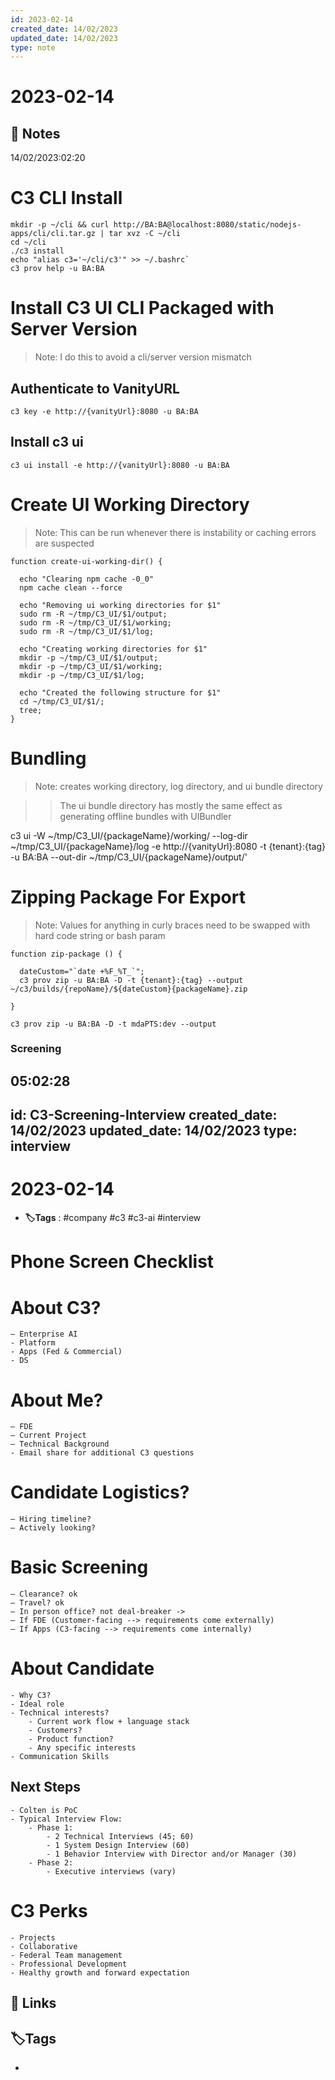 ```yaml
---
id: 2023-02-14
created_date: 14/02/2023
updated_date: 14/02/2023
type: note
---
```


# 2023-02-14

## 📝 Notes

14/02/2023:02:20

# C3 CLI Install

```
mkdir -p ~/cli && curl http://BA:BA@localhost:8080/static/nodejs-apps/cli/cli.tar.gz | tar xvz -C ~/cli
cd ~/cli
./c3 install
echo "alias c3='~/cli/c3'" >> ~/.bashrc`
c3 prov help -u BA:BA
```

# Install C3 UI CLI Packaged with Server Version

> Note: I do this to avoid a cli/server version mismatch

## Authenticate to VanityURL

`c3 key -e http://{vanityUrl}:8080 -u BA:BA`

## Install c3 ui

`c3 ui install -e http://{vanityUrl}:8080 -u BA:BA`

# Create UI Working Directory

> Note: This can be run whenever there is instability or caching errors are suspected

```
function create-ui-working-dir() {

  echo "Clearing npm cache -0_0"
  npm cache clean --force

  echo "Removing ui working directories for $1"
  sudo rm -R ~/tmp/C3_UI/$1/output;
  sudo rm -R ~/tmp/C3_UI/$1/working;
  sudo rm -R ~/tmp/C3_UI/$1/log;

  echo "Creating working directories for $1"
  mkdir -p ~/tmp/C3_UI/$1/output;
  mkdir -p ~/tmp/C3_UI/$1/working;
  mkdir -p ~/tmp/C3_UI/$1/log;
  
  echo "Created the following structure for $1"
  cd ~/tmp/C3_UI/$1/;
  tree;
}
```

# Bundling

> Note: creates working directory, log directory, and ui bundle directory

>
>

>> The ui bundle directory has mostly the same effect as generating offline bundles with UIBundler

c3 ui -W ~/tmp/C3_UI/{packageName}/working/ --log-dir ~/tmp/C3_UI/{packageName}/log -e http://{vanityUrl}:8080 -t {tenant}:{tag} -u BA:BA --out-dir ~/tmp/C3_UI/{packageName}/output/'

# Zipping Package For Export

> Note: Values for anything in curly braces need to be swapped with hard code string or bash param

```
function zip-package () {

  dateCustom="`date +%F_%T_`";
  c3 prov zip -u BA:BA -D -t {tenant}:{tag} --output ~/c3/builds/{repoName}/${dateCustom}{packageName}.zip

}

c3 prov zip -u BA:BA -D -t mdaPTS:dev --output 
```

### Screening

05:02:28
---
id: C3-Screening-Interview
created_date: 14/02/2023
updated_date: 14/02/2023
type: interview
---

#  2023-02-14

- **🏷️Tags** :   #company #c3 #c3-ai #interview
[ ](#anki-card)

# Phone Screen Checklist

# About C3?

	– Enterprise AI
	- Platform
	- Apps (Fed & Commercial)
	- DS

# About Me?

	– FDE 
	– Current Project
	– Technical Background
	- Email share for additional C3 questions

# Candidate Logistics?

	– Hiring timeline?
	– Actively looking?

# Basic Screening

	– Clearance? ok 
	– Travel? ok 
	– In person office? not deal-breaker -> 
	– If FDE (Customer-facing --> requirements come externally)
	– If Apps (C3-facing --> requirements come internally)

# About Candidate

	- Why C3? 
	- Ideal role
	- Technical interests?
		- Current work flow + language stack
		- Customers?
		- Product function?
		- Any specific interests
	- Communication Skills

## Next Steps

	- Colten is PoC
	- Typical Interview Flow:
		- Phase 1:
			- 2 Technical Interviews (45; 60)
			- 1 System Design Interview (60)
			- 1 Behavior Interview with Director and/or Manager (30)
		- Phase 2: 
			- Executive interviews (vary)

# C3 Perks

	- Projects
	- Collaborative
	- Federal Team management
	- Professional Development
	- Healthy growth and forward expectation

## 🔗 Links

## **🏷️Tags**

- 
